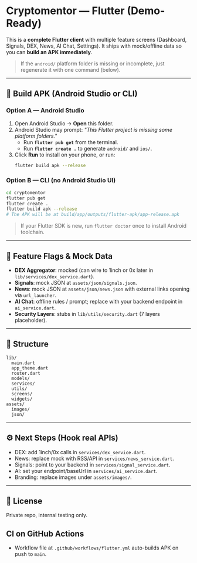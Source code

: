 # Cryptomentor — Flutter (Demo-Ready)

This is a **complete Flutter client** with multiple feature screens (Dashboard, Signals, DEX, News, AI Chat, Settings).
It ships with mock/offline data so you can **build an APK immediately**.

> If the `android/` platform folder is missing or incomplete, just regenerate it with one command (below).

---

## 🚀 Build APK (Android Studio or CLI)

### Option A — Android Studio
1. Open Android Studio → **Open** this folder.
2. Android Studio may prompt: *"This Flutter project is missing some platform folders."*
   - Run **`flutter pub get`** from the terminal.
   - Run **`flutter create .`** to generate `android/` and `ios/`.
3. Click **Run** to install on your phone, or run:  
   ```bash
   flutter build apk --release
   ```

### Option B — CLI (no Android Studio UI)
```bash
cd cryptomentor
flutter pub get
flutter create .
flutter build apk --release
# The APK will be at build/app/outputs/flutter-apk/app-release.apk
```

> If your Flutter SDK is new, run `flutter doctor` once to install Android toolchain.

---

## 🔐 Feature Flags & Mock Data
- **DEX Aggregator**: mocked (can wire to 1inch or 0x later in `lib/services/dex_service.dart`).
- **Signals**: mock JSON at `assets/json/signals.json`.
- **News**: mock JSON at `assets/json/news.json` with external links opening via `url_launcher`.
- **AI Chat**: offline rules / prompt; replace with your backend endpoint in `ai_service.dart`.
- **Security Layers**: stubs in `lib/utils/security.dart` (7 layers placeholder).

---

## 🧭 Structure
```
lib/
  main.dart
  app_theme.dart
  router.dart
  models/
  services/
  utils/
  screens/
  widgets/
assets/
  images/
  json/
```

---

## ⚙️ Next Steps (Hook real APIs)
- DEX: add 1inch/0x calls in `services/dex_service.dart`.
- News: replace mock with RSS/API in `services/news_service.dart`.
- Signals: point to your backend in `services/signal_service.dart`.
- AI: set your endpoint/baseUrl in `services/ai_service.dart`.
- Branding: replace images under `assets/images/`.

---

## 📝 License
Private repo, internal testing only.


## CI on GitHub Actions
- Workflow file at `.github/workflows/flutter.yml` auto-builds APK on push to `main`.
